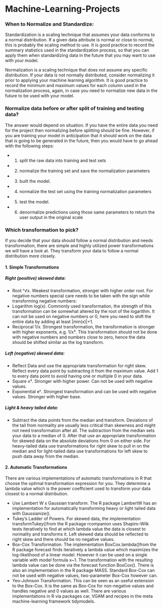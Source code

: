 # Machine-Learning-Projects


### When to Normalize and Standardize:

Standardization is a scaling technique that assumes your data conforms to a normal distribution.
If a given data attribute is normal or close to normal, this is probably the scaling method to use.
It is good practice to record the summary statistics used in the standardization process, so that you can apply them when standardizing data in the future that you may want to use with your model.

Normalization is a scaling technique that does not assume any specific distribution.
If your data is not normally distributed, consider normalizing it prior to applying your machine learning algorithm.
It is good practice to record the minimum and maximum values for each column used in the normalization process, again, in case you need to normalize new data in the future to be used with your model.

### Normalize data before or after split of training and testing data?
The answer would depend on situation. If you have the entire data you need for the project then normalizing before splitting should be fine. However, if you are training your model in anticipation that it should work on the data that is going to be generated in the future, then you would have to go ahead with the following steps:
* 1. split the raw data into training and test sets
* 2. normalize the training set and save the normalization parameters
* 3. built the model. 
* 4. normalize the test set using the training normalization parameters
* 5. test the model.
* 6. denormalize predictions using those same parameters to return the user output in the original scale

### Which transformation to pick?
If you decide that your data should follow a normal distribution and needs transformation, there are simple and highly utilized power transformations we will have a look at. They transform your data to follow a normal distribution more closely. 

#### 1. Simple Transformations
##### Right (positive) skewed data:
* Root ⁿ√x. Weakest transformation, stronger with higher order root. For negative numbers special care needs to be taken with the sign while transforming negative numbers:
* Logarithm log(x). Commonly used transformation, the strength of this transformation can be somewhat altered by the root of the logarithm. It can not be used on negative numbers or 0, here you need to shift the entire data by adding at least |min(x)|+1.
* Reciprocal 1/x. Strongest transformation, the transformation is stronger with higher exponents, e.g. 1/x³. This transformation should not be done with negative numbers and numbers close to zero, hence the data should be shifted similar as the log transform.
##### Left (negative) skewed data:
* Reflect Data and use the appropriate transformation for right skew. Reflect every data point by subtracting it from the maximum value. Add 1 to every data point to avoid having one or multiple 0 in your data.
* Square x². Stronger with higher power. Can not be used with negative values.
* Exponential eˣ. Strongest transformation and can be used with negative values. Stronger with higher base.
##### Light & heavy tailed data:
* Subtract the data points from the median and transform. Deviations of the tail from normality are usually less critical than skewness and might not need transformation after all. The subtraction from the median sets your data to a median of 0. After that use an appropriate transformation for skewed data on the absolute deviations from 0 on either side. For heavy-tailed data use transformations for right skew to pull in on the median and for light-tailed data use transformations for left skew to push data away from the median.
#### 2. Automatic Transformations
There are various implementations of automatic transformations in R that choose the optimal transformation expression for you. They determine a lambda value which is the power coefficient used to transform your data closest to a normal distribution.
* Use Lambert W x Gaussian transform. The R package LambertW has an implementation for automatically transforming heavy or light tailed data with Gaussianize().
* Tukey’s Ladder of Powers. For skewed data, the implementation transformTukey()from the R package rcompanion uses Shapiro-Wilk tests iteratively to find at which lambda value the data is closest to normality and transforms it. Left skewed data should be reflected to right skew and there should be no negative values.
* Box-Cox Transformation. The implementation BoxCox.lambda()from the R package forecast finds iteratively a lambda value which maximizes the log-likelihood of a linear model. However it can be used on a single variable with model formula x~1. The transformation with the resulting lambda value can be done via the forecast function BoxCox(). There is also an implementation in the R package MASS. Standard Box-Cox can not be used with negative values, two-parameter Box-Cox however can.
* Yeo-Johnson Transformation. This can be seen as an useful extension to the Box-Cox. It is the same as Box-Cox for non-negative values and handles negative and 0 values as well. There are various implementations in R via packages car, VGAM and recipes in the meta machine-learning framework tidymodels.
